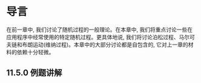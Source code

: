 # 导言

在前一章中, 我们讨论了随机过程的一般理论。在本章中, 我们将重点讨论一些在应用程序中经常使用的特定随机过程。更具体地说, 我们将讨论泊松过程、马尔可夫链和布朗运动(维纳过程)。本章中的大部分讨论都是自包含的, 它对上一章的材料的依赖十分轻微。
  
## 11.5.0 例题讲解